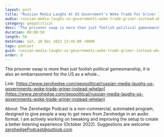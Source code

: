 ```yaml
---
layout: post
title: "Russian Media Laughs At US Government's Woke Trade For Griner Instead Of Whelan"
audio: russian-media-laughs-us-governments-woke-trade-griner-instead-whelan-0
category: geopolitical
desc: "The prisoner swap is more than just foolish political gamesmanship, it is also an embarrassment for the US as a whole..."
duration: 00:00:58
length: 58
datetime: Sat, 10 Dec 2022 13:45:00 +0000
tags: podcast
guid: russian-media-laughs-us-governments-woke-trade-griner-instead-whelan-0
order: 0
---
```

The prisoner swap is more than just foolish political gamesmanship, it is also an embarrassment for the US as a whole...

Link: [https://www.zerohedge.com/geopolitical/russian-media-laughs-us-governments-woke-trade-griner-instead-whelan](https://www.zerohedge.com/geopolitical/russian-media-laughs-us-governments-woke-trade-griner-instead-whelan)

About: The Zerohedge Podcast is a non-commercial, automated program, designed to give people a way to get news from Zerohedge in an audio format.  I am actively working on tweaking and improving the setup to create a better listening experience (October 2022).  Suggestions are welcome: [zerohedgePodcast@outlook.com](mailto:zerohedgePodcast@outlook.com)